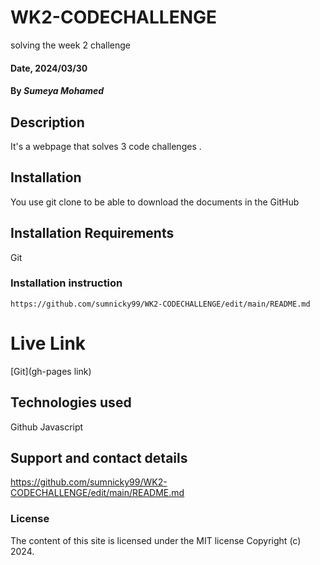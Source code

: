# WK2-CODECHALLENGE
solving the week 2 challenge

#### Date, 2024/03/30

#### By *Sumeya Mohamed*

## Description
It's a webpage that solves 3 code challenges .

## Installation
You use git clone to be able to download the documents in the GitHub

## Installation Requirements
Git

### Installation instruction
```
https://github.com/sumnicky99/WK2-CODECHALLENGE/edit/main/README.md

```

# Live Link
[Git](gh-pages link)

## Technologies used
Github
Javascript

## Support and contact details
https://github.com/sumnicky99/WK2-CODECHALLENGE/edit/main/README.md

### License
The content of this site is licensed under the MIT license
Copyright (c) 2024.




















